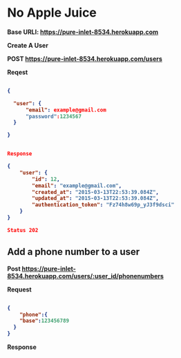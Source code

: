 <h1>No Apple Juice</h1>

<strong>Base URLI: https://pure-inlet-8534.herokuapp.com</stong>

<strong>Create A User</strong>

 <strong>POST</strong>  https://pure-inlet-8534.herokuapp.com/users

Reqest

```json

{

  "user": {
      "email": example@gmail.com
      "password":1234567
  }

}


Response

{
    "user": {
        "id": 12,
        "email": "example@gmail.com",
        "created_at": "2015-03-13T22:53:39.084Z",
        "updated_at": "2015-03-13T22:53:39.084Z",
        "authentication_token": "Fz74h8w69p_yJ3f9dsci"
    }
}

Status 202
```

<h2> Add a phone number to a user </h2>

<strong>Post</strong> https://pure-inlet-8534.herokuapp.com/users/:user_id/phonenumbers

Request
```json

{
    "phone":{
    "base":123456789
  }
}   
```
Response


